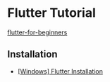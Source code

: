 # Flutter Tutorial

[flutter-for-beginners](https://nomadcoders.co/flutter-for-beginners/)

## Installation

- [[Windows] Flutter Installation](https://kjy042386.tistory.com/365)